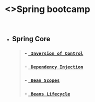 # <>Spring bootcamp

<br/>

 * ## Spring Core
    > ### - [` Inversion of Control`](/Spring_Core/practice-IOC)
    > ### - [` Dependency Injection`](/Spring_Core/practice-DI)
    > ### - [` Bean Scopes`](/Spring_Core/practice-BeanScopes)
    > ### - [` Beans Lifecycle`](/Spring_Core/practice-BeansLifecycle)
